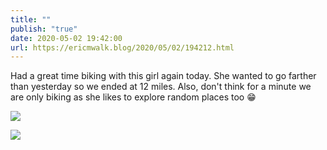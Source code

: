```yaml
---
title: ""
publish: "true"
date: 2020-05-02 19:42:00
url: https://ericmwalk.blog/2020/05/02/194212.html
---
```


Had a great time biking with this girl again today. She wanted to go farther than yesterday so we ended at 12 miles. Also, don't think for a minute we are only biking as she likes to explore random places too 😁

![](https://ericmwalk.blog/uploads/2022/64d87fff4e.jpg)

![](https://ericmwalk.blog/uploads/2022/ea3926f8f9.jpg)